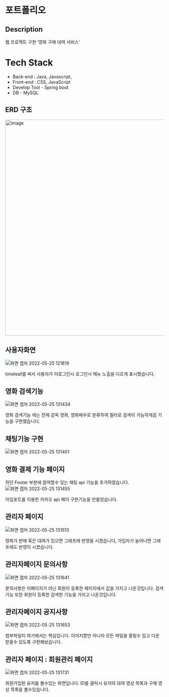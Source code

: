 # 포트폴리오

## Description
웹 프로젝트 구현 ‘영화 구매 대여 서비스’

# Tech Stack
- Back-end : Java, Javascript, 
- Front-end : CSS, JavaScript
- Develop Tool - Spring boot
- DB - MySQL





## ERD 구조
<img width="685" alt="image" src="https://user-images.githubusercontent.com/97656198/170171818-671bf1f1-8e3a-4098-b4b7-055bc69fec62.png">



## 


## 사용자화면

![화면 캡처 2022-05-25 121819](https://user-images.githubusercontent.com/97656198/170172644-5673674f-130c-45de-bcfb-7cefa46b390b.png)

timeleaf를 써서 사용자가 미로그인시 로그인시 메뉴 노출을 다르게 표시했습니다. 

## 영화 검색기능 
![화면 캡처 2022-05-25 131434](https://user-images.githubusercontent.com/97656198/170179224-115a2386-d88b-4805-a4b8-866b778c9d71.png)


영화 검색기능 에는 전체 감독 영화, 영화배우로 분류하여 필터로 검색이 가능하게끔 기능을 구현했습니다. 


## 채팅기능 구현
![화면 캡처 2022-05-25 131401](https://user-images.githubusercontent.com/97656198/170179045-7adf6c36-b6e9-445d-9642-4e5a48363532.png)


## 영화 결제 기능 페이지 

하단 Footer 부분에 참여할수 있는 채팅 api  기능을 추가하였습니다.![화면 캡처 2022-05-25 131455](https://user-images.githubusercontent.com/97656198/170179343-ee61df7d-528c-4740-9a8f-6513e93814e0.png)

아임포트를 이용한 카카오 api 페이 구현기능을 만들었습니다. 

## 관리자 페이지 

![화면 캡처 2022-05-25 131613](https://user-images.githubusercontent.com/97656198/170179501-984f35cf-f8a2-4218-8d2e-6ebae7b5bdec.png)

영화가 판매 혹은 대여가 있으면 그래프에 반영을 시켰습니다, 가입자가 늘어나면 그래프에도 반영이 시켰습니다. 

## 관리자페이지 문의사항

![화면 캡처 2022-05-25 131641](https://user-images.githubusercontent.com/97656198/170179723-baaa58ea-7917-4638-b0a5-6e389f1a8466.png)

문의사항은 이페이지가 아닌 회원이 등록한 페이지에서 값을 가지고 나온것입니다. 검색기능 또한 회원이 등록한 검색한 기능을 가지고 나온것입니다. 

## 관리자페이지 공지사항

![화면 캡처 2022-05-25 131653](https://user-images.githubusercontent.com/97656198/170180075-58a0ef39-4a31-43dd-8925-f4cdbf03f6ef.png)

첨부파일이 여기에서는 핵심입니다. 
이미지뿐만 아니라 모든 파일을 올릴수 있고 다운 받을수 있도록 구현해놨습니다. 
## 관리자 페이지 : 회원관리 페이지 
![화면 캡처 2022-05-25 131731](https://user-images.githubusercontent.com/97656198/170180239-7324e335-22ea-4e07-813b-d475ebd0593e.png)

회원가입된 유저를 볼수있는 화면입니다. ID를 클릭시 유저의 대여 영상 목록과 구매 영상 목록을 볼수있습니다. 


